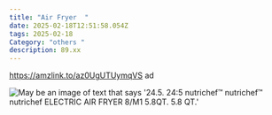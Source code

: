 ```yaml
---
title: "Air Fryer  "
date: 2025-02-18T12:51:58.054Z
tags: 2025-02-18
Category: "others "
description: 89.xx
---
```

https://amzlink.to/az0UgUTUymqVS  ad  



<!--StartFragment-->

![May be an image of text that says '24.5. 24:5 nutrichef™ nutrichef™ nutrichef ELECTRIC AIR FRYER 8/M1 5.8QT. 5.8 QT.'](https://scontent.fccu31-2.fna.fbcdn.net/v/t39.30808-6/480643916_1189186789883367_427784113144719376_n.jpg?stp=dst-jpg_p180x540_tt6&_nc_cat=103&ccb=1-7&_nc_sid=aa7b47&_nc_ohc=LT2eR-qSv0gQ7kNvgHQRrq0&_nc_oc=AdgEec5i4H2PLaupaOcn_oPSl7amKTxuyqlujV8Y0w7Nb_IiORDcaKgAw40IxzlHtnM&_nc_zt=23&_nc_ht=scontent.fccu31-2.fna&_nc_gid=AgCO3l_2s0PxEb_bn89J3qv&oh=00_AYAvgbAitFxpx0xEuAB2mbWr36nq_qptuBd_px_ZDUa8Kw&oe=67B90FF6)

<!--EndFragment-->